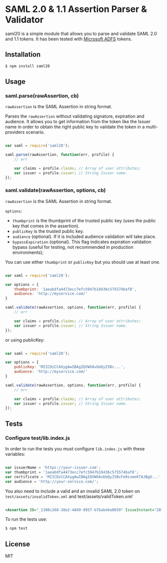 SAML 2.0 & 1.1 Assertion Parser & Validator
=============
saml20 is a simple module that allows you to parse and validate SAML 2.0 and 1.1 tokens. It has been tested with [Microsoft ADFS](http://en.wikipedia.org/wiki/Active_Directory_Federation_Services) tokens.

## Installation

```bash
$ npm install saml20
```

## Usage

### saml.parse(rawAssertion, cb)

`rawAssertion` is the SAML Assertion in string format.

Parses the `rawAssertion` without validating signature, expiration and audience. It allows you to get information from the token like the Issuer name in order to obtain the right public key to validate the token in a multi-providers scenario.

```javascript

var saml = require('saml20');

saml.parse(rawAssertion, function(err, profile) {
	// err

	var claims = profile.claims; // Array of user attributes;
	var issuer = profile.issuer; // String Issuer name.
});

```

### saml.validate(rawAssertion, options, cb)

`rawAssertion` is the SAML Assertion in string format.

`options`:

* `thumbprint` is the thumbprint of the trusted public key (uses the public key that comes in the assertion).
* `publicKey` is the trusted public key.
* `audience` (optional). If it is included audience validation will take place.
* `bypassExpiration` (optional). This flag indicates expiration validation bypass (useful for testing, not recommended in production environments);

You can use either `thumbprint` or `publicKey` but you should use at least one.

```javascript

var saml = require('saml20');

var options = {
	thumbprint: '1aeabdfa4473ecc7efc5947b18436c575574baf8',
	audience: 'http://myservice.com/'
}

saml.validate(rawAssertion, options, function(err, profile) {
	// err

	var claims = profile.claims; // Array of user attributes;
	var issuer = profile.issuer; // String Issuer name.
});

```

or using publicKey:

```javascript

var saml = require('saml20');

var options = {
	publicKey: 'MIICDzCCAXygAwIBAgIQVWXAvbbQyI5Bc...',
	audience: 'http://myservice.com/'
}

saml.validate(rawAssertion, options, function(err, profile) {
	// err

	var claims = profile.claims; // Array of user attributes;
	var issuer = profile.issuer; // String Issuer name.
});

```

## Tests

### Configure test/lib.index.js

In order to run the tests you must configure `lib.index.js` with these variables:

```javascript

var issuerName = 'https://your-issuer.com';
var thumbprint = '1aeabdfa4473ecc7efc5947b19436c575574baf8';
var certificate = 'MIICDzCCAXygAwIBAgIQVWXAvbbQyI5BcFe0ssmeKTAJBgU...';
var audience = 'http://your-service.com/';

```

You also need to include a valid and an invalid SAML 2.0 token on `test/assets/invalidToken.xml` and test/assets/validToken.xml`

```xml

<Assertion ID="_1308c268-38e2-4849-9957-b7babd4a0659" IssueInstant="2014-03-01T04:04:52.919Z" Version="2.0" xmlns="urn:oasis:names:tc:SAML:2.0:assertion"><Issuer>https://your-issuer.com/</Issuer><ds:Signature xmlns:ds="http://www.w3.org/2000/09/xmldsig#"><ds:SignedInfo><ds:CanonicalizationMethod Algorithm="http://www.w3.org/2001/10/xml-exc-c14n#" /><ds:SignatureMethod Algorithm="http://www.w3.org/2001/04/xmldsig-more#rsa-sha256" /><ds:Reference URI="#_1308c268-38e2-4849-9957-b7babd4a0659"><ds:Transforms><ds:Transform Algorithm="http://www.w3.org/2000/09/xmldsig#enveloped-signature" /><ds:Transform Algorithm="http://www.w3.org/2001/10/xml-exc-c14n#" /></ds:Transforms><ds:DigestMethod Algorithm="http://www.w3.org/2001/04/xmlenc#sha256" /><ds:DigestValue>qJQjAuaj7adyLkl6m3T1oRhtYytu4bebq9JcQObZIu8=</ds:DigestValue></ds:Reference></ds:SignedInfo><ds:SignatureValue>amPTOSqkEq5ppbCyUgGgm....</Assertion>

```

To run the tests use:

```bash
$ npm test
```

## License

MIT
